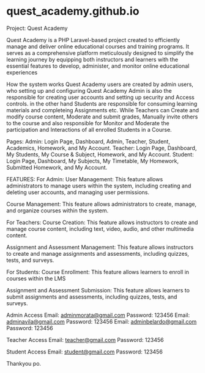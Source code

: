 # quest_academy.github.io


Project: Quest Academy

Quest Academy is a PHP Laravel-based project created to efficiently manage and deliver online educational courses and training programs. It serves as a comprehensive platform meticulously designed to simplify the learning journey by equipping both instructors and learners with the essential features to develop, administer, and monitor online educational experiences

How the system works Quest Academy users are created by admin users, who setting up and configuring Quest Academy Admin is also the responsible for creating user accounts and setting up security and Access controls. in the other hand Students are responsible for consuming learning materials and completeing Assignments etc. While Teachers can Create and modify course content, Moderate and submit grades, Manually invite others to the course and also responsible for Monitor and Moderate the participation and Interactions of all enrolled Students in a Course.

Pages: Admin: Login Page, Dashboard, Admin, Teacher, Student, Academics, Homework, and My Account. Teacher: Login Page, Dashboard, My Students, My Course & Subject, Homework, and My Account. Student: Login Page, Dashboard, My Subjects, My Timetable, My Homework, Submitted Homework, and My Account.

FEATURES: For Admin: User Management: This feature allows administrators to manage users within the system, including creating and deleting user accounts, and managing user permissions.

Course Management: This feature allows administrators to create, manage, and organize courses within the system.

For Teachers: Course Creation: This feature allows instructors to create and manage course content, including text, video, audio, and other multimedia content.

Assignment and Assessment Management: This feature allows instructors to create and manage assignments and assessments, including quizzes, tests, and surveys.

For Students: Course Enrollment: This feature allows learners to enroll in courses within the LMS

Assignment and Assessment Submission: This feature allows learners to submit assignments and assessments, including quizzes, tests, and surveys.

Admin Access Email: adminmorata@gmail.com Password: 123456 Email: adminavila@gmail.com Password: 123456 Email: adminbelardo@gmail.com Password: 123456

Teacher Access Email: teacher@gmail.com Password: 123456

Student Access Email: student@gmail.com Password: 123456

Thankyou po.
